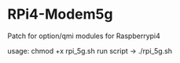 # RPi4-Modem5g
Patch for option/qmi modules for Raspberrypi4 

usage:
chmod +x rpi_5g.sh
run script -> ./rpi_5g.sh
